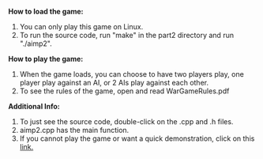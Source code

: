 **How to load the game:**  
1. You can only play this game on Linux.  
2. To run the source code, run "make" in the part2 directory and run "./aimp2".  

**How to play the game:**  
1. When the game loads, you can choose to have two players play, one player play against an AI, or 2 AIs play against each other.  
2. To see the rules of the game, open and read WarGameRules.pdf  

**Additional Info:**  
1. To just see the source code, double-click on the .cpp and .h files.  
2. aimp2.cpp has the main function.  
3. If you cannot play the game or want a quick demonstration, click on this [link.](https://youtu.be/IoLtzn0I-rE)  
